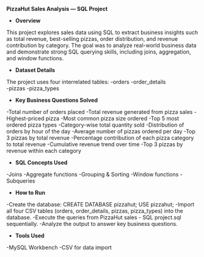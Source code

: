 **PizzaHut Sales Analysis — SQL Project**

- **Overview**

This project explores sales data using SQL to extract business insights such as total revenue, best-selling pizzas, order distribution, and revenue contribution by category.
The goal was to analyze real-world business data and demonstrate strong SQL querying skills, including joins, aggregation, and window functions.

- **Dataset Details**

The project uses four interrelated tables:
-orders	
-order_details	
-pizzas	
-pizza_types	

- **Key Business Questions Solved**

-Total number of orders placed
-Total revenue generated from pizza sales
-Highest-priced pizza
-Most common pizza size ordered
-Top 5 most ordered pizza types
-Category-wise total quantity sold
-Distribution of orders by hour of the day
-Average number of pizzas ordered per day
-Top 3 pizzas by total revenue
-Percentage contribution of each pizza category to total revenue
-Cumulative revenue trend over time
-Top 3 pizzas by revenue within each category

- **SQL Concepts Used**

-Joins 
-Aggregate functions
-Grouping & Sorting
-Window functions
-Subqueries

- **How to Run**

-Create the database:
   CREATE DATABASE pizzahut;
   USE pizzahut;
-Import all four CSV tables (orders, order_details, pizzas, pizza_types) into the database.
-Execute the queries from PizzaHut sales - SQL project.sql sequentially.
-Analyze the output to answer key business questions.

- **Tools Used**

-MySQL Workbench
-CSV for data import
